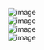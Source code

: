 
![image](https://github.com/user-attachments/assets/2872f18e-9ef4-46a0-8a3f-a6333331c6c3)<br>
![image](https://github.com/user-attachments/assets/67674c32-3ed0-4c39-895b-89cb57dc1ab6)<br>
![image](https://github.com/user-attachments/assets/1eee2f16-0a30-44d1-bc19-901de1d7f464)<br>
![image](https://github.com/user-attachments/assets/70c97a94-7096-463d-8434-9e160d463f89)



